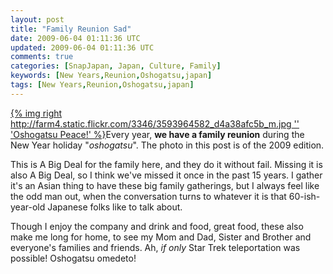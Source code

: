 ```yaml
---           
layout: post
title: "Family Reunion Sad"
date: 2009-06-04 01:11:36 UTC
updated: 2009-06-04 01:11:36 UTC
comments: true
categories: [SnapJapan, Japan, Culture, Family]
keywords: [New Years,Reunion,Oshogatsu,japan]
tags: [New Years,Reunion,Oshogatsu,japan]
---
```

 


[{% img right http://farm4.static.flickr.com/3346/3593964582_d4a38afc5b_m.jpg '' 'Oshogatsu Peace!' %}](http://www.flickr.com/photos/81796435@N00/3593964582 "View 'Oshogatsu Peace!' on Flickr.com")Every year, **we have a family reunion** during the New Year holiday "_oshogatsu_". The photo in this post is of the 2009 edition. 




This is A Big Deal for the family here, and they do it without fail. Missing it is also A Big Deal, so I think we've missed it once in the past 15 years. I gather it's an Asian thing to have these big family gatherings, but I always feel like the odd man out, when the conversation turns to whatever it is that 60-ish-year-old Japanese folks like to talk about. 




Though I enjoy the company and drink and food, great food, these also make me long for home, to see my Mom and Dad, Sister and Brother and everyone's families and friends. Ah, _if only_ Star Trek teleportation was possible! Oshogatsu omedeto!



